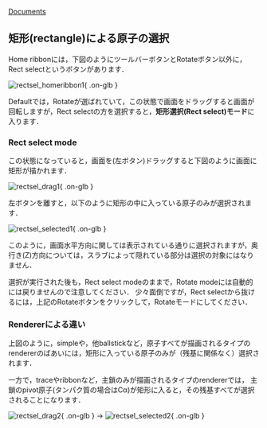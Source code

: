 [Documents](../Documents)

## 矩形(rectangle)による原子の選択
Home ribbonには，下図のようにツールバーボタンとRotateボタン以外に，Rect selectというボタンがあります．

![rectsel_homeribbon1](../assets/images/cuemol2/RectSelection/rectsel_homeribbon1.png){ .on-glb }

Defaultでは，Rotateが選ばれていて，この状態で画面をドラッグすると画面が回転しますが，Rect selectの方を選択すると，**矩形選択(Rect select)モード**に入ります．

### Rect select mode
この状態になっていると，画面を(左ボタン)ドラッグすると下図のように画面に矩形が描かれます．

![rectsel_drag1](../assets/images/cuemol2/RectSelection/rectsel_drag1.png){ .on-glb }

左ボタンを離すと，以下のように矩形の中に入っている原子のみが選択されます．

![rectsel_selected1](../assets/images/cuemol2/RectSelection/rectsel_selected1.png){ .on-glb }

このように，画面水平方向に関しては表示されている通りに選択されますが，奥行き(Z)方向については，スラブによって隠れている部分は選択の対象にはなりません．

選択が実行された後も，Rect select modeのままで，Rotate modeには自動的には戻りませんので注意してください．
少々面倒ですが，Rect selectから抜けるには，上記のRotateボタンをクリックして，Rotateモードにしてください．

### Rendererによる違い
上図のように，simpleや，他ballstickなど，原子すべてが描画されるタイプのrendererのばあいには，矩形に入っている原子のみが（残基に関係なく）選択されます．

一方で，traceやribbonなど，主鎖のみが描画されるタイプのrendererでは，
主鎖のpivot原子(タンパク質の場合はCα)が矩形に入ると，その残基すべてが選択されることになります．

![rectsel_drag2](../assets/images/cuemol2/RectSelection/rectsel_drag2.png){ .on-glb } → ![rectsel_selected2](../assets/images/cuemol2/RectSelection/rectsel_selected2.png){ .on-glb }
